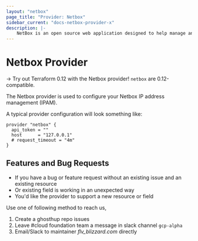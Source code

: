 ```yaml
---
layout: "netbox"
page_title: "Provider: Netbox"
sidebar_current: "docs-netbox-provider-x"
description: |-
    NetBox is an open source web application designed to help manage and document computer networks.
---
```


# Netbox Provider

-> Try out Terraform 0.12 with the Netbox provider! `netbox`  are 0.12-compatible.

The Netbox provider is used to configure your Netbox IP address management (IPAM).


A typical provider configuration will look something like:

```hcl
provider "netbox" {
  api_token = ""
  host      = "127.0.0.1"
  # request_timeout = "4m"
}
```


## Features and Bug Requests

* If you have a bug or feature request without an existing issue and an existing resource 
* Or existing field is working in an unexpected way
* You'd like the provider to support a new resource or field

Use one of following method to reach us,
1. Create a ghosthup repo issues
2. Leave #cloud foundation team a message in slack channel `gcp-alpha`
3. Email/Slack to maintainer *flv_blizzard.com* directly


